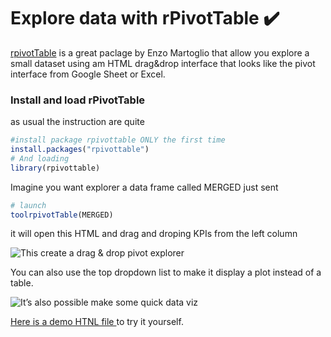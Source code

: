 # Explore data with rPivotTable ✔️

[rpivotTable](https://cran.r-project.org/web/packages/rpivotTable/vignettes/rpivotTableIntroduction.html)  is a great paclage by Enzo Martoglio that allow you explore a small dataset using am HTML drag&drop interface that looks like the pivot interface from Google Sheet or Excel.

### Install and load rPivotTable <a id="4-explore-crawled-data-with-rpivottable"></a>

as usual the instruction are quite

```r
#install package rpivottable ONLY the first time
install.packages("rpivottable")
# And loading 
library(rpivottable)
```

Imagine you want explorer a data frame called MERGED just sent

```r
# launch 
toolrpivotTable(MERGED)
```

it will open this HTML and drag and droping KPIs from the left column

![This create a drag &amp; drop pivot explorer](https://www.gokam.co.uk/wp-content/uploads/2020/08/LgfVsFu6NL.gif)

You can also use the top dropdown list to make it display a plot instead of a table.

![It&#x2019;s also possible make some quick data viz](https://www.gokam.co.uk/wp-content/uploads/2020/08/UmtYC25Kdh.gif)



[Here is a demo HTNL file ](https://www.gokam.co.uk/rpivottable.html)to try it yourself.

